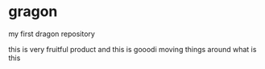 # gragon
my first dragon repository

this is very fruitful product
and this is gooodi
moving things around
what is this
